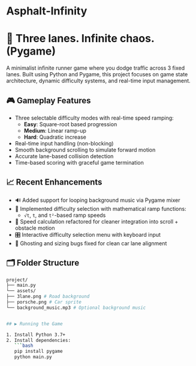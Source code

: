 # Asphalt-Infinity

# 🚗 Three lanes. Infinite chaos. (Pygame)

A minimalist infinite runner game where you dodge traffic across 3 fixed lanes. Built using Python and Pygame, this project focuses on game state architecture, dynamic difficulty systems, and real-time input management.

## 🎮 Gameplay Features

- Three selectable difficulty modes with real-time speed ramping:
  - **Easy**: Square-root based progression
  - **Medium**: Linear ramp-up
  - **Hard**: Quadratic increase
- Real-time input handling (non-blocking)
- Smooth background scrolling to simulate forward motion
- Accurate lane-based collision detection
- Time-based scoring with graceful game termination

## 📈 Recent Enhancements

- 🔊 Added support for looping background music via Pygame mixer
- 🧠 Implemented difficulty selection with mathematical ramp functions:
  - `√t`, `t`, and `t²`-based ramp speeds
- 🧠 Speed calculation refactored for cleaner integration into scroll + obstacle motion
- 🎛️ Interactive difficulty selection menu with keyboard input
- 🧹 Ghosting and sizing bugs fixed for clean car lane alignment

## 🗂️ Folder Structure
```bash
project/
├── main.py
└── assets/
├── 3lane.png # Road background
├── porsche.png # Car sprite
└── background_music.mp3 # Optional background music


## ▶️ Running the Game

1. Install Python 3.7+
2. Install dependencies:
   ```bash
   pip install pygame
   python main.py


